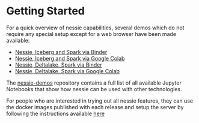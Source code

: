# Getting Started

For a quick overview of nessie capabilities, several demos which do not require
any special setup except for a web browser have been made available:

* [Nessie, Iceberg and Spark via Binder](https://mybinder.org/v2/gh/projectnessie/nessie-demos/main?filepath=colab%2Fnessie-iceberg-demo-nba.ipynb)
* [Nessie, Iceberg and Spark via Google Colab](https://colab.research.google.com/github/projectnessie/nessie-demos/blob/main/colab/nessie-iceberg-demo-nba.ipynb)
* [Nessie, Deltalake, Spark via Binder](https://mybinder.org/v2/gh/projectnessie/nessie-demos/main?filepath=colab%2Fnessie-delta-demo-nba.ipynb)
* [Nessie, Deltalake, Spark via Google Colab](https://colab.research.google.com/github/projectnessie/nessie-demos/blob/main/colab/nessie-delta-demo-nba.ipynb)

The [nessie-demos](https://github.com/projectnessie/nessie-demos) repository contains a full list of all available Jupyter Notebooks that show how nessie can be used with other technologies.

For people who are interested in trying out all nessie features, they can use
the docker images published with each release and setup the server by following
the instructions available [here](docker.md)
